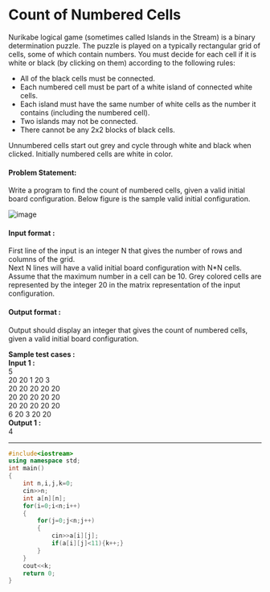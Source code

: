 # Count of Numbered Cells

Nurikabe logical game (sometimes called Islands in the Stream) is a binary determination puzzle. The puzzle is played on a typically rectangular grid of cells, some of which contain numbers. You must decide for each cell if it is white or black (by clicking on them) according to the following rules:

- All of the black cells must be connected.
- Each numbered cell must be part of a white island of connected white cells.
- Each island must have the same number of white cells as the number it contains (including the numbered cell).
- Two islands may not be connected.
- There cannot be any 2x2 blocks of black cells.

Unnumbered cells start out grey and cycle through white and black when clicked. Initially numbered cells are white in color.

#### Problem Statement:
Write a program to find the count of numbered cells, given a valid initial board configuration. Below figure is the sample valid initial configuration.

![image](https://github.com/king-ronin04/CPP-Learning/assets/103017387/1b2c2586-c3ff-4e21-bb34-27b405f298c0)


#### Input format :
First line of the input is an integer N that gives the number of rows and columns of the grid.
<br>
Next N lines will have a valid initial board configuration with N*N cells. Assume that the maximum number in a cell can be 10. Grey colored cells are represented by the integer 20 in the matrix representation of the input configuration.



#### Output format :
Output should display an integer that gives the count of numbered cells, given a valid initial board configuration.

**Sample test cases :<br>
Input 1 :<br>**
5<br>
20 20 1 20 3<br>
20 20 20 20 20<br>
20 20 20 20 20<br>
20 20 20 20 20<br>
6 20 3 20 20<br>
**Output 1 :<br>**
4



----------------------------------------------------------------------------------------------------------------------------------------------------------------------

```cpp
#include<iostream>
using namespace std;
int main()
{
    int n,i,j,k=0;
    cin>>n;
    int a[n][n];
    for(i=0;i<n;i++)
    {
        for(j=0;j<n;j++)
        {
            cin>>a[i][j];
            if(a[i][j]<11){k++;}
        }
    }
    cout<<k;
    return 0;
}


```
